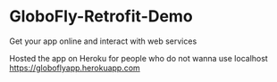 # GloboFly-Retrofit-Demo

Get your app online and interact with web services

Hosted the app on Heroku for people who do not wanna use localhost
https://globoflyapp.herokuapp.com
